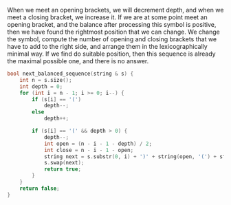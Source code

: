 
When we meet an opening brackets, we will decrement $\text{depth}$, and when we meet a closing bracket, we increase it.
If we are at some point meet an opening bracket, and the balance after processing this symbol is positive, then we have found the rightmost position that we can change.
We change the symbol, compute the number of opening and closing brackets that we have to add to the right side, and arrange them in the lexicographically minimal way.
If we find do suitable position, then this sequence is already the maximal possible one, and there is no answer.


```` cpp
bool next_balanced_sequence(string & s) {
    int n = s.size();
    int depth = 0;
    for (int i = n - 1; i >= 0; i--) {
        if (s[i] == '(')
            depth--;
        else
            depth++;

        if (s[i] == '(' && depth > 0) {
            depth--;
            int open = (n - i - 1 - depth) / 2;
            int close = n - i - 1 - open;
            string next = s.substr(0, i) + ')' + string(open, '(') + string(close, ')');
            s.swap(next);
            return true;
        }
    }
    return false;
}
````
